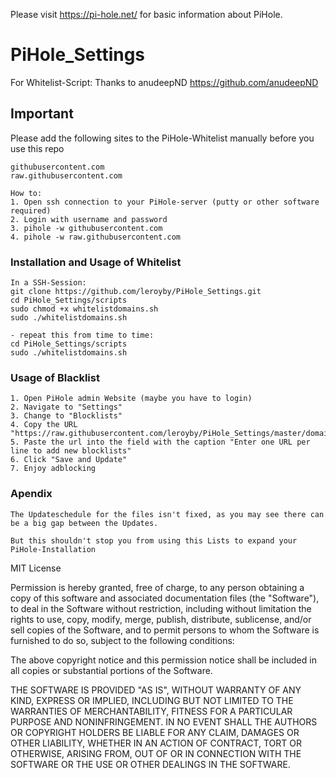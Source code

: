 Please visit <https://pi-hole.net/> for basic information about PiHole.

# PiHole_Settings
For Whitelist-Script: Thanks to anudeepND https://github.com/anudeepND

## Important
Please add the following sites to the PiHole-Whitelist manually before you use this repo

```
githubusercontent.com
raw.githubusercontent.com

How to:
1. Open ssh connection to your PiHole-server (putty or other software required)
2. Login with username and password
3. pihole -w githubusercontent.com
4. pihole -w raw.githubusercontent.com
```

### Installation and Usage of Whitelist   
```
In a SSH-Session:
git clone https://github.com/leroyby/PiHole_Settings.git
cd PiHole_Settings/scripts
sudo chmod +x whitelistdomains.sh
sudo ./whitelistdomains.sh

- repeat this from time to time:
cd PiHole_Settings/scripts
sudo ./whitelistdomains.sh

```
### Usage of Blacklist   
```
1. Open PiHole admin Website (maybe you have to login)
2. Navigate to "Settings"
3. Change to "Blocklists"
4. Copy the URL "https://raw.githubusercontent.com/leroyby/PiHole_Settings/master/domains/blockeddomains.txt"
5. Paste the url into the field with the caption "Enter one URL per line to add new blocklists"
6. Click "Save and Update"
7. Enjoy adblocking
```
### Apendix
```
The Updateschedule for the files isn't fixed, as you may see there can be a big gap between the Updates.

But this shouldn't stop you from using this Lists to expand your PiHole-Installation
```

MIT License

Permission is hereby granted, free of charge, to any person obtaining a copy
of this software and associated documentation files (the "Software"), to deal
in the Software without restriction, including without limitation the rights
to use, copy, modify, merge, publish, distribute, sublicense, and/or sell
copies of the Software, and to permit persons to whom the Software is
furnished to do so, subject to the following conditions:

The above copyright notice and this permission notice shall be included in all
copies or substantial portions of the Software.

THE SOFTWARE IS PROVIDED "AS IS", WITHOUT WARRANTY OF ANY KIND, EXPRESS OR
IMPLIED, INCLUDING BUT NOT LIMITED TO THE WARRANTIES OF MERCHANTABILITY,
FITNESS FOR A PARTICULAR PURPOSE AND NONINFRINGEMENT. IN NO EVENT SHALL THE
AUTHORS OR COPYRIGHT HOLDERS BE LIABLE FOR ANY CLAIM, DAMAGES OR OTHER
LIABILITY, WHETHER IN AN ACTION OF CONTRACT, TORT OR OTHERWISE, ARISING FROM,
OUT OF OR IN CONNECTION WITH THE SOFTWARE OR THE USE OR OTHER DEALINGS IN THE
SOFTWARE.
```
